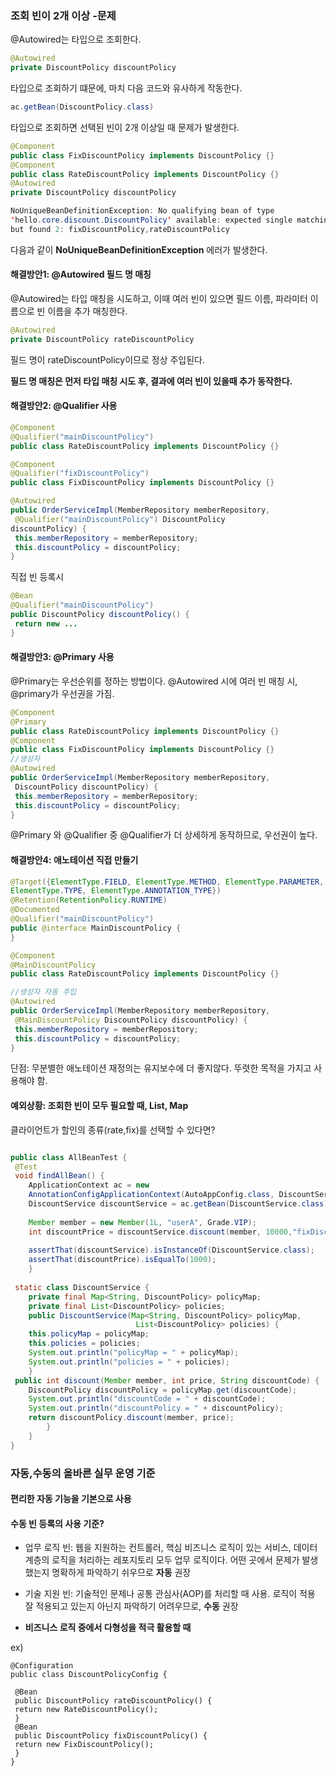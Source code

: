 ### 조회 빈이 2개 이상 -문제

@Autowired는 타입으로 조회한다.
```java
@Autowired
private DiscountPolicy discountPolicy
```
타입으로 조회하기 떄문에, 마치 다음 코드와 유사하게 작동한다.
```java
ac.getBean(DiscountPolicy.class)
```
타입으로 조회하면 선택된 빈이 2개 이상일 때 문제가 발생한다.
```java
@Component
public class FixDiscountPolicy implements DiscountPolicy {}
@Component
public class RateDiscountPolicy implements DiscountPolicy {}
@Autowired
private DiscountPolicy discountPolicy

NoUniqueBeanDefinitionException: No qualifying bean of type 
'hello.core.discount.DiscountPolicy' available: expected single matching bean 
but found 2: fixDiscountPolicy,rateDiscountPolicy
```
다음과 같이 **NoUniqueBeanDefinitionException** 에러가 발생한다.

#### 해결방안1: @Autowired 필드 명 매칭

@Autowired는 타입 매칭을 시도하고, 이때 여러 빈이 있으면 필드 이름, 파라미터 이름으로 빈 이름을 추가 매칭한다.

```java
@Autowired
private DiscountPolicy rateDiscountPolicy
```
필드 명이 rateDiscountPolicy이므로 정상 주입된다.

**필드 명 매칭은 먼저 타입 매칭 시도 후, 결과에 여러 빈이 있을때 추가 동작한다.**

#### 해결방안2: @Qualifier 사용

```java
@Component
@Qualifier("mainDiscountPolicy")
public class RateDiscountPolicy implements DiscountPolicy {}

@Component
@Qualifier("fixDiscountPolicy")
public class FixDiscountPolicy implements DiscountPolicy {}

@Autowired
public OrderServiceImpl(MemberRepository memberRepository,
 @Qualifier("mainDiscountPolicy") DiscountPolicy 
discountPolicy) {
 this.memberRepository = memberRepository;
 this.discountPolicy = discountPolicy;
} 
```

직접 빈 등록시 
```java
@Bean
@Qualifier("mainDiscountPolicy")
public DiscountPolicy discountPolicy() {
 return new ...
}
```

#### 해결방안3: @Primary 사용

@Primary는 우선순위를 정하는 방법이다.
@Autowired 시에 여러 빈 매칭 시, @primary가 우선권을 가짐.

```java
@Component
@Primary
public class RateDiscountPolicy implements DiscountPolicy {}
@Component
public class FixDiscountPolicy implements DiscountPolicy {}
//생성자
@Autowired
public OrderServiceImpl(MemberRepository memberRepository,
 DiscountPolicy discountPolicy) {
 this.memberRepository = memberRepository;
 this.discountPolicy = discountPolicy;
}
```
@Primary 와 @Qualifier 중 @Qualifier가 더 상세하게 동작하므로, 우선권이 높다.

#### 해결방안4: 애노테이션 직접 만들기

```java
@Target({ElementType.FIELD, ElementType.METHOD, ElementType.PARAMETER,
ElementType.TYPE, ElementType.ANNOTATION_TYPE})
@Retention(RetentionPolicy.RUNTIME)
@Documented
@Qualifier("mainDiscountPolicy")
public @interface MainDiscountPolicy {
}

@Component
@MainDiscountPolicy
public class RateDiscountPolicy implements DiscountPolicy {}

//생성자 자동 주입
@Autowired
public OrderServiceImpl(MemberRepository memberRepository,
 @MainDiscountPolicy DiscountPolicy discountPolicy) {
 this.memberRepository = memberRepository;
 this.discountPolicy = discountPolicy;
}
```
단점: 무분별한 애노테이션 재정의는 유지보수에 더 좋지않다. 뚜렷한 목적을 가지고 사용해야 함.

#### 예외상황: 조회한 빈이 모두 필요할 때, List, Map


클라이언트가 할인의 종류(rate,fix)를 선택할 수 있다면?

```java

public class AllBeanTest {
 @Test
 void findAllBean() {
	ApplicationContext ac = new
    AnnotationConfigApplicationContext(AutoAppConfig.class, DiscountService.class);
	DiscountService discountService = ac.getBean(DiscountService.class);
 	
    Member member = new Member(1L, "userA", Grade.VIP);
 	int discountPrice = discountService.discount(member, 10000,"fixDiscountPolicy");
 	
    assertThat(discountService).isInstanceOf(DiscountService.class);
 	assertThat(discountPrice).isEqualTo(1000);
 	}
 
 static class DiscountService {
 	private final Map<String, DiscountPolicy> policyMap;
 	private final List<DiscountPolicy> policies;
 	public DiscountService(Map<String, DiscountPolicy> policyMap,
    						List<DiscountPolicy> policies) {
 	this.policyMap = policyMap;
 	this.policies = policies;
 	System.out.println("policyMap = " + policyMap);
 	System.out.println("policies = " + policies);
 	}
 public int discount(Member member, int price, String discountCode) {
 	DiscountPolicy discountPolicy = policyMap.get(discountCode);
 	System.out.println("discountCode = " + discountCode);
 	System.out.println("discountPolicy = " + discountPolicy);
 	return discountPolicy.discount(member, price);
		}
	}
}
```
### 자동,수동의 올바른 실무 운영 기준

#### 편리한 자동 기능을 기본으로 사용

#### 수동 빈 등록의 사용 기준?
* 업무 로직 빈: 웹을 지원하는 컨트롤러, 핵심 비즈니스 로직이 있는 서비스, 데이터 계층의 로직을 처리하는 레포지토리 모두 업무 로직이다. 어떤 곳에서 문제가 발생했는지 명확하게 파악하기 쉬우므로 **자동** 권장

* 기술 지원 빈: 기술적인 문제나 공통 관심사(AOP)를 처리할 때 사용. 로직이 적용 잘 적용되고 있는지 아닌지 파악하기 어려우므로, **수동** 권장

*  **비즈니스 로직 중에서 다형성을 적극 활용할 때**

ex)
```
@Configuration
public class DiscountPolicyConfig {
 
 @Bean
 public DiscountPolicy rateDiscountPolicy() {
 return new RateDiscountPolicy();
 }
 @Bean
 public DiscountPolicy fixDiscountPolicy() {
 return new FixDiscountPolicy();
 }
}
```




	
